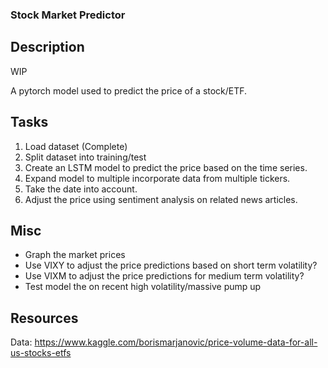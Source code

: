 ### Stock Market Predictor

## Description

WIP

A pytorch model used to predict the price of a stock/ETF.

## Tasks
1. Load dataset (Complete)
2. Split dataset into training/test
3. Create an LSTM model to predict the price based on the time series.
4. Expand model to multiple incorporate data from multiple tickers.
5. Take the date into account.
5. Adjust the price using sentiment analysis on related news articles.

## Misc

*  Graph the market prices
*  Use VIXY to adjust the price predictions based on short term volatility?
*  Use VIXM to adjust the price predictions for medium term volatility?
*  Test model the on recent high volatility/massive pump up

## Resources

Data: https://www.kaggle.com/borismarjanovic/price-volume-data-for-all-us-stocks-etfs
